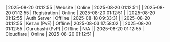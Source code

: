| 2025-08-20 01:12:55 | Website | Online | 2025-08-20 01:12:51 |
| 2025-08-20 01:12:55 | Registration | Online | 2025-08-20 01:12:51 |
| 2025-08-20 01:12:55 | Auth Server | Offline | 2025-08-18 09:33:31 |
| 2025-08-20 01:12:55 | Kezan (PvE) | Offline | 2025-08-03 17:58:02 |
| 2025-08-20 01:12:55 | Gurubashi (PvP) | Offline | N/A |
| 2025-08-20 01:12:55 | Cloudflare | Online | 2025-08-20 01:12:51 |
